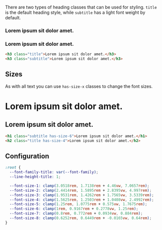 There are two types of heading classes that can be used for styling. `title` is the default heading style, while `subtitle` has a light font weight by default.

<script src="https://vite.test/lib/playground.js" type="module"></script>
<cleacss-playground src="https://vite.test/cleacss.css">
  <h3 class="title">Lorem ipsum sit dolor amet.</h3>
  <h3 class="subtitle">Lorem ipsum sit dolor amet.</h3>
</cleacss-playground>

```html
<h3 class="title">Lorem ipsum sit dolor amet.</h3>
<h3 class="subtitle">Lorem ipsum sit dolor amet.</h3>
```

## Sizes

As with all text you can use `has-size-x` classes to change the font sizes.

<cleacss-playground src="https://vite.test/cleacss.css">
<h1 class="subtitle has-size-5">Lorem ipsum sit dolor amet.</h1>
<h2 class="title has-size-4">Lorem ipsum sit dolor amet.</h2>
</cleacss-playground>

```html
<h1 class="subtitle has-size-6">Lorem ipsum sit dolor amet.</h1>
<h2 class="title has-size-4">Lorem ipsum sit dolor amet.</h2>
```


## Configuration

```css
:root {
  --font-family-title: var(--font-family);
  --line-height-title: 1;

  --font-size-1: clamp(3.0518rem, 1.7138rem + 4.46vw, 7.0657rem);
  --font-size-2: clamp(2.4414rem, 1.5895rem + 2.8395vw, 4.997rem);
  --font-size-3: clamp(1.9531rem, 1.4262rem + 1.7565vw, 3.5339rem);
  --font-size-4: clamp(1.5625rem, 1.2503rem + 1.0408vw, 2.4992rem);
  --font-size-5: clamp(1.25rem, 1.0775rem + 0.575vw, 1.7675rem);
  --font-size-6: clamp(1rem, 0.9167rem + 0.2778vw, 1.25rem);
  --font-size-7: clamp(0.8rem, 0.772rem + 0.0934vw, 0.884rem);
  --font-size-8: clamp(0.6252rem, 0.6449rem + -0.0165vw, 0.64rem);
}
```
